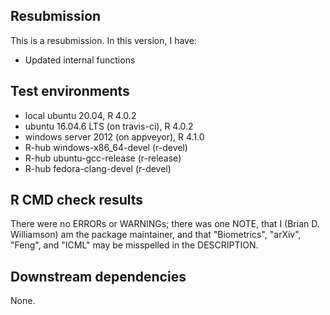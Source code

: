 ## Resubmission
This is a resubmission. In this version, I have:

* Updated internal functions

## Test environments
* local ubuntu 20.04, R 4.0.2
* ubuntu 16.04.6 LTS (on travis-ci), R 4.0.2
* windows server 2012 (on appveyor), R 4.1.0
* R-hub windows-x86_64-devel (r-devel)
* R-hub ubuntu-gcc-release (r-release)
* R-hub fedora-clang-devel (r-devel)

## R CMD check results
There were no ERRORs or WARNINGs; there was one NOTE, that I (Brian D. Williamson) am the package maintainer, and that "Biometrics", "arXiv", "Feng", and "ICML" may be misspelled in the DESCRIPTION.

## Downstream dependencies
None.
